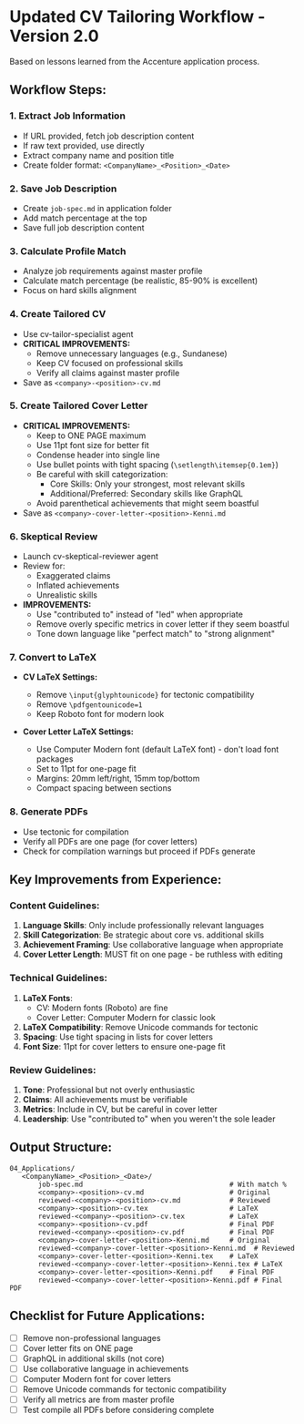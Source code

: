 # Updated CV Tailoring Workflow - Version 2.0

Based on lessons learned from the Accenture application process.

## Workflow Steps:

### 1. **Extract Job Information**
   - If URL provided, fetch job description content
   - If raw text provided, use directly
   - Extract company name and position title
   - Create folder format: `<CompanyName>_<Position>_<Date>`

### 2. **Save Job Description**
   - Create `job-spec.md` in application folder
   - Add match percentage at the top
   - Save full job description content

### 3. **Calculate Profile Match**
   - Analyze job requirements against master profile
   - Calculate match percentage (be realistic, 85-90% is excellent)
   - Focus on hard skills alignment

### 4. **Create Tailored CV**
   - Use cv-tailor-specialist agent
   - **CRITICAL IMPROVEMENTS:**
     - Remove unnecessary languages (e.g., Sundanese)
     - Keep CV focused on professional skills
     - Verify all claims against master profile
   - Save as `<company>-<position>-cv.md`

### 5. **Create Tailored Cover Letter**
   - **CRITICAL IMPROVEMENTS:**
     - Keep to ONE PAGE maximum
     - Use 11pt font size for better fit
     - Condense header into single line
     - Use bullet points with tight spacing (`\setlength\itemsep{0.1em}`)
     - Be careful with skill categorization:
       - Core Skills: Only your strongest, most relevant skills
       - Additional/Preferred: Secondary skills like GraphQL
     - Avoid parenthetical achievements that might seem boastful
   - Save as `<company>-cover-letter-<position>-Kenni.md`

### 6. **Skeptical Review**
   - Launch cv-skeptical-reviewer agent
   - Review for:
     - Exaggerated claims
     - Inflated achievements
     - Unrealistic skills
   - **IMPROVEMENTS:**
     - Use "contributed to" instead of "led" when appropriate
     - Remove overly specific metrics in cover letter if they seem boastful
     - Tone down language like "perfect match" to "strong alignment"

### 7. **Convert to LaTeX**
   - **CV LaTeX Settings:**
     - Remove `\input{glyphtounicode}` for tectonic compatibility
     - Remove `\pdfgentounicode=1`
     - Keep Roboto font for modern look
   
   - **Cover Letter LaTeX Settings:**
     - Use Computer Modern font (default LaTeX font) - don't load font packages
     - Set to 11pt for one-page fit
     - Margins: 20mm left/right, 15mm top/bottom
     - Compact spacing between sections

### 8. **Generate PDFs**
   - Use tectonic for compilation
   - Verify all PDFs are one page (for cover letters)
   - Check for compilation warnings but proceed if PDFs generate

## Key Improvements from Experience:

### Content Guidelines:
1. **Language Skills**: Only include professionally relevant languages
2. **Skill Categorization**: Be strategic about core vs. additional skills
3. **Achievement Framing**: Use collaborative language when appropriate
4. **Cover Letter Length**: MUST fit on one page - be ruthless with editing

### Technical Guidelines:
1. **LaTeX Fonts**: 
   - CV: Modern fonts (Roboto) are fine
   - Cover Letter: Computer Modern for classic look
2. **LaTeX Compatibility**: Remove Unicode commands for tectonic
3. **Spacing**: Use tight spacing in lists for cover letters
4. **Font Size**: 11pt for cover letters to ensure one-page fit

### Review Guidelines:
1. **Tone**: Professional but not overly enthusiastic
2. **Claims**: All achievements must be verifiable
3. **Metrics**: Include in CV, but be careful in cover letter
4. **Leadership**: Use "contributed to" when you weren't the sole leader

## Output Structure:
```
04_Applications/
   <CompanyName>_<Position>_<Date>/
       job-spec.md                                    # With match %
       <company>-<position>-cv.md                     # Original
       reviewed-<company>-<position>-cv.md            # Reviewed
       <company>-<position>-cv.tex                    # LaTeX
       reviewed-<company>-<position>-cv.tex           # LaTeX
       <company>-<position>-cv.pdf                    # Final PDF
       reviewed-<company>-<position>-cv.pdf           # Final PDF
       <company>-cover-letter-<position>-Kenni.md     # Original
       reviewed-<company>-cover-letter-<position>-Kenni.md  # Reviewed
       <company>-cover-letter-<position>-Kenni.tex    # LaTeX
       reviewed-<company>-cover-letter-<position>-Kenni.tex # LaTeX
       <company>-cover-letter-<position>-Kenni.pdf    # Final PDF
       reviewed-<company>-cover-letter-<position>-Kenni.pdf # Final PDF
```

## Checklist for Future Applications:
- [ ] Remove non-professional languages
- [ ] Cover letter fits on ONE page
- [ ] GraphQL in additional skills (not core)
- [ ] Use collaborative language in achievements
- [ ] Computer Modern font for cover letters
- [ ] Remove Unicode commands for tectonic compatibility
- [ ] Verify all metrics are from master profile
- [ ] Test compile all PDFs before considering complete
